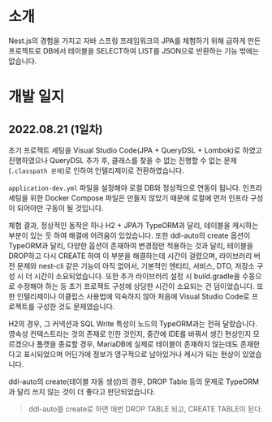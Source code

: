 # 소개

Nest.js의 경험을 가지고 자바 스프링 프레임워크의 JPA를 체험하기 위해 급하게 만든 프로젝트로 DB에서 테이블을 SELECT하여 LIST를 JSON으로 반환하는 기능 밖에는 없습니다.

# 개발 일지

## 2022.08.21 (1일차)

초기 프로젝트 세팅을 Visual Studio Code(JPA + QueryDSL + Lombok)로 하였고 진행하였으나 QueryDSL 추가 후, 클래스를 찾을 수 없는 진행할 수 없는 문제(`.classpath 문제`)로 인하여 인텔리제이로 전환하였습니다.

`application-dev.yml` 파일을 설정해야 로컬 DB와 정상적으로 연동이 됩니다. 인프라 세팅을 위한 Docker Compose 파일은 만들지 않았기 때문에 로컬에 먼저 인프라 구성이 되어야만 구동이 될 것입니다.

체험 결과, 정상적인 동작은 하나 H2 + JPA가 TypeORM과 달리, 테이블을 캐시하는 부분이 있는 듯 하여 해결에 어려움이 있었습니다. 또한 ddl-auto의 create 옵션이 TypeORM과 달리, 다양한 옵션이 존재하여 변경점만 적용하는 것과 달리, 테이블을 DROP하고 다시 CREATE 하여 이 부분을 해결하는데 시간이 걸렸으며, 라이브러리 버전 문제와 nest-cli 같은 기능이 아직 없어서, 기본적인 엔티티, 서비스, DTO, 저장소 구성 시 더 시간이 소요되었습니다. 또한 추가 라이브러리 설정 시 build.gradle을 수동으로 수정해야 하는 등 초기 프로젝트 구성에 상당한 시간이 소요되는 건 덤이었습니다. 또한 인텔리제이나 이클립스 사용법에 익숙하지 않아 처음에 Visual Studio Code로 프로젝트를 구성한 것도 문제였습니다.

H2의 경우, 그 커넥션과 SQL Write 특성이 노드의 TypeORM과는 전혀 달랐습니다. 영속성 컨텍스트라는 것의 존재로 인한 것인지, 중간에 IDE를 바꿔서 생긴 현상인지 모르겠으나 톰캣을 종료할 경우, MariaDB에 실제로 테이블이 존재하지 않는데도 존재한다고 표시되었으며 어딘가에 정보가 영구적으로 남아있거나 캐시가 되는 현상이 있었습니다.

ddl-auto의 create(테이블 자동 생성)의 경우, DROP Table 등의 문제로 TypeORM과 달리 쓰지 않는 것이 더 좋다고 판단되었습니다.

> ddl-auto를 create로 하면 매번 DROP TABLE 되고, CREATE TABLE이 된다. 